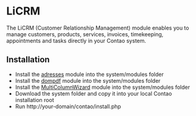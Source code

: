 LiCRM
==========

The LiCRM (Customer Relationship Management) module enables you to manage customers, products, services, invoices, timekeeping, appointments and tasks directly in your Contao system.

Installation
------------

- Install the [adresses][1] module into the system/modules folder
- Install the [dompdf][2] module into the system/modules folder
- Install the [MultiColumnWizard][3] module into the system/modules folder
- Download the system folder and copy it into your local Contao installation root
- Run http://your-domain/contao/install.php

[1]: http://www.contao.org/erweiterungsliste/view/addresses.html
[2]: http://www.contao.org/erweiterungsliste/view/dompdf.html
[3]: http://www.contao.org/de/extension-list/view/MultiColumnWizard.html
